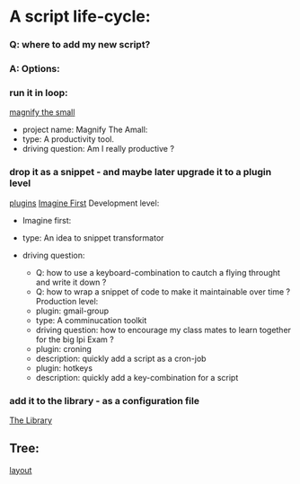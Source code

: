 A script life-cycle: 
===
### Q: where to add my new script?
### A: Options:

### run it in loop:
[magnify the small](./magnify_the_small)
* project name: Magnify The Amall:  
* type: A productivity tool.
* driving question: Am I really productive ?




### drop it as a snippet - and maybe later upgrade it to a plugin level
[plugins](./plugins)
[Imagine First](./imagine_first)
Development level:
* Imagine first:
* type: An idea to snippet transformator
* driving question:
    - Q: how to use a keyboard-combination to cautch a flying throught and write it down ?
    - Q: how to wrap a snippet of code to make it maintainable over time ?
Production level:
    - plugin: gmail-group
    * type: A comminucation toolkit
    * driving question: how to encourage my class mates to learn together for the big lpi Exam ?

    - plugin: croning 
    * description: quickly add a script as a cron-job

    - plugin: hotkeys 
    * description: quickly add a key-combination for a script

### add it to the library - as a configuration file
[The Library](./root)

## Tree:
[layout](./.treeL2)
